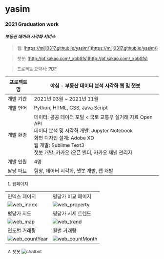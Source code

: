 # yasim
### 2021 Graduation work
#### *부동산 데이터 시각화 서비스*

> 웹: [https://miji0317.github.io/yasim/](https://miji0317.github.io/yasim/)

> 챗봇: [http://pf.kakao.com/_xbbSfs](http://pf.kakao.com/_xbbSfs)

> 프로젝트 요약서: [PDF](https://drive.google.com/file/d/1ppQjdOs-jvPrImOAGkst2_pQXewhwxtG/view?usp=sharing)

| 프로젝트명 | 야심 - 부동산 데이터 분석 시각화 웹 및 챗봇 |
| ------ | ----------------------------------- |
| 개발 기간| 2021년 03월 ~ 2021년 11월 |
| 개발 언어 | Python, HTML, CSS, Java Script |
| 개발 환경 | 데이터: 공공 데이터 포털 < 국토 교통부 실거래 자료 Open API <br> 데이터 분석 및 시각화 개발: Jupyter Notebook <br>  화면 디자인 설계: Adobe XD <br> 웹 개발: Sublime Text3 <br> 챗봇 개발: 카카오 i오픈 빌더, 카카오 채널 관리자 |
| 개발 인원 | 4명 |
| 담당 파트 | 팀장, 데이터 시각화, 챗봇 개발, 웹 개발 |

1. 웹페이지

|  |  |
| ---------------------------- | ---------------------------- |
| 인덱스 페이지 | 평당가 비교 페이지 |
| ![web_index](https://user-images.githubusercontent.com/73158122/168462212-059f4482-46a6-4148-b11b-b7efbc9f679f.png) | ![web_property](https://user-images.githubusercontent.com/73158122/168462297-5ff91331-8ee3-4136-a2f6-2d8064569ade.png) |
| 평당가 지도 | 평당가 시세 트렌드 |
| ![web_map](https://user-images.githubusercontent.com/73158122/168462302-4af78695-b890-4856-b541-92c3032248af.png) | ![web_trend](https://user-images.githubusercontent.com/73158122/168462305-7a4ea8df-a37c-49ff-87aa-7926e7c6a343.png) |
| 연도별 거래량 | 월별 거래량 |
| ![web_countYear](https://user-images.githubusercontent.com/73158122/185193404-1425b4d0-729a-41f0-9028-cc264456945a.png) | ![web_countMonth](https://user-images.githubusercontent.com/73158122/185193029-079eedb6-6774-47fe-b361-e94edd6766ca.png) |

2. 챗봇
![chatbot](https://user-images.githubusercontent.com/73158122/168462815-0e730ef9-a8d8-41a0-80b6-67b6381ca7d5.png)
